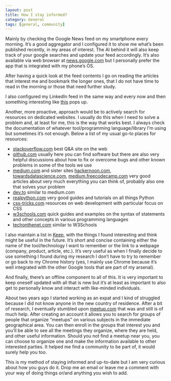 ```yaml
---
layout: post
title: How I stay informed?
category: General
tags: [general, community]
---
```

Mainly by checking the Google News feed on my smartphone every morning. It’s a good aggregator and I configured it to show me what’s been published recently, in my areas of interest. The AI behind it will also keep track of your google searches and update your feed accordingly. It’s also available via web browser at [news.google.com]( <https://news.google.com/>) but I personally prefer the app that is integrated with my phone’s OS.

After having a quick look at the feed contents I go on reading the articles that interest me and bookmark the longer ones, that I do not have time to read in the morning or those that need further study. 

I also configured my LinkedIn feed in the same way and every now and then something interesting like [this](< https://www.linkedin.com/feed/update/urn:li:ugcPost:6523598198383091712>) pops up. 

Another, more proactive, approach would be to actively search for resources on dedicated websites. I usually do this when I need to solve a problem and, at least for me, this is the way that works best. I always check the documentation of whatever tool/programming language/library I’m using but sometimes it’s not enough. Below a list of my usual go-to places for resources:
-    [stackoverflow.com](< https://stackoverflow.com/>) best Q&A site on the web
-    [github.com](< https://github.com/>) usually here you can find software but there are also very helpful discussions about how to fix or overcome bugs and other known problems in some of the tools we use 
-    [medium.com](<https://medium.com/>) and sister sites [hackernoon.com](< https://hackernoon.com/>), [towardsdatascience.com](< https://towardsdatascience.com/>), [medium.freecodecamp.com](<https://medium.freecodecamp.org/>) very good articles about very much everything you can think of, probably also one that solves your problem
-    [dev.to](< https://dev.to/>) similar to medium.com
-    [realpython.com](< https://realpython.com/>) very good guides and tutorials on all things Python
-    [css-tricks.com](< https://css-tricks.com/>) resources on web development with particular focus on CSS
-    [w3schools.com](< https://www.w3schools.com/>) quick guides and examples on the syntax of statements and other concepts in various programming languages
-    [techonthenet.com](< https://www.techonthenet.com/>) similar to W3Schools

I also maintain a list in [Keep](< https://keep.google.com/>), with the things I found interesting and think might be useful in the future. It’s short and concise containing either the name of the tool/technology I want to remember or the link to a webpage (company, product, article, etc.). It’s very useful as when I finally decide to use something I found during my research I don’t have to try to remember or go back to my Chrome history (yes, I mainly use Chrome because it’s well integrated with the other Google tools that are part of my arsenal).

And finally, there’s an offline component to all of this. It is very important to keep oneself updated with all that is new but it’s at least as important to also get to personally know and interact with like-minded individuals. 

About two years ago I started working as an expat and I kind of struggled because I did not know anyone in the new country of residence. After a bit of research, I eventually stumbled upon [meetup.com](< https://www.meetup.com/>)  that was and still is of much help. After creating an account it allows you to search for groups of people that organize “meetups” on various subjects in the immediate geographical area. You can then enroll in the groups that interest you and you’ll be able to see all the meetings they organize, where they are held, and other useful information.  Should you not find a meetup near you, you can choose to organize one and make the information available to other interested parties.  It helped me find a community to be part of, it would surely help you too.

This is my method of staying informed and up-to-date but I am very curious about how you guys do it. Drop me an email or leave me a comment with your way of doing things or/and anything you wish to add.  
